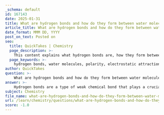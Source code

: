 ```yaml
---
_schema: default
id: 167143
date: 2025-01-31
title: What are hydrogen bonds and how do they form between water molecules?
article_title: What are hydrogen bonds and how do they form between water molecules?
date_format: MMM DD, YYYY
post_on_text: Posted on
seo:
  title: QuickTakes | Chemistry
  page_description: >-
    This content explains what hydrogen bonds are, how they form between water molecules, and their significance in the properties of water and biological systems.
  page_keywords: >-
    hydrogen bonds, water molecules, polarity, electrostatic attraction, cohesive forces, surface tension, temperature regulation, biological systems, chemical bonds, partial charges
author: QuickTakes
question: >-
    What are hydrogen bonds and how do they form between water molecules?
answer: >-
    Hydrogen bonds are a type of weak chemical bond that plays a crucial role in the properties of water and many biological systems. They form when a hydrogen atom covalently bonded to a highly electronegative atom, such as oxygen or nitrogen, experiences an attraction to another electronegative atom. This interaction is primarily due to the polarity of the molecules involved.\n\n### Formation of Hydrogen Bonds in Water\n\n1. **Polarity of Water**: Water (H₂O) is a polar molecule, meaning it has a partial positive charge on the hydrogen atoms and a partial negative charge on the oxygen atom. This occurs because oxygen is more electronegative than hydrogen, causing the electrons in the O-H bonds to be drawn closer to the oxygen atom.\n\n2. **Electrostatic Attraction**: When water molecules come into proximity, the partially positive hydrogen atoms of one water molecule are attracted to the partially negative oxygen atoms of neighboring water molecules. This electrostatic attraction leads to the formation of hydrogen bonds.\n\n3. **Network of Interactions**: Each water molecule can form up to four hydrogen bonds with surrounding water molecules due to its bent shape and the presence of two hydrogen atoms. This results in a dynamic network of hydrogen bonds that are constantly forming and breaking, contributing to the unique properties of water.\n\n### Key Characteristics of Hydrogen Bonds in Water\n\n- **Strength**: Although hydrogen bonds are relatively weak compared to covalent bonds, their collective strength is significant due to the large number of hydrogen bonds that can form in a body of water.\n- **Cohesion and Surface Tension**: The hydrogen bonds create strong cohesive forces among water molecules, which is responsible for phenomena such as surface tension. This allows water droplets to form and enables small insects to walk on water without sinking.\n- **Temperature Regulation**: The presence of hydrogen bonds also contributes to water's high heat capacity, allowing it to absorb and release heat without significant changes in temperature, which is vital for regulating climate and supporting life.\n\nIn summary, hydrogen bonds are essential for the unique properties of water, enabling it to act as a solvent, regulate temperature, and support various biological processes.
subject: Chemistry
file_name: what-are-hydrogen-bonds-and-how-do-they-form-between-water-molecules.md
url: /learn/chemistry/questions/what-are-hydrogen-bonds-and-how-do-they-form-between-water-molecules
score: -1.0
---
```


&nbsp;